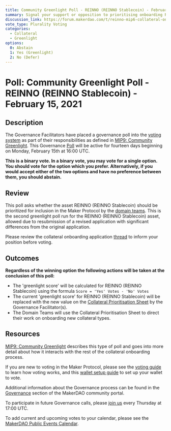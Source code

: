 ```yaml
---
title: Community Greenlight Poll - REINNO (REINNO Stablecoin) - February 15, 2021
summary: Signal your support or opposition to prioritising onboarding REINNO (REINNO Stablecoin).
discussion_link: https://forum.makerdao.com/t/reinno-mip6-collateral-onboarding-application-new/6218
vote_type: Plurality Voting
categories:
  - Collateral
  - Greenlight
options:
  0: Abstain
  1: Yes (Greenlight)
  2: No (Defer)
---
```


# Poll: Community Greenlight Poll - REINNO (REINNO Stablecoin) - February 15, 2021

## Description

The Governance Facilitators have placed a governance poll into the [voting system](https://vote.makerdao.com/polling) as part of their responsibilities as defined in [MIP9: Community Greenlight](https://github.com/makerdao/mips/blob/master/MIP9/mip9.md). This Governance [Poll](https://community-development.makerdao.com/en/learn/governance/on-chain-gov) will be active for fourteen days beginning on Monday, February 15th at 16:00 UTC.

**This is a binary vote. In a binary vote, you may vote for a single option. You should vote for the option which you prefer. Alternatively, if you would accept either of the two options and have no preference between them, you should abstain.**

## Review

This poll asks whether the asset REINNO (REINNO Stablecoin) should be prioritized for inclusion in the Maker Protocol by the [domain teams](https://github.com/makerdao/mips/blob/master/MIP7/mip7.md#mip7c2-the-current-domain-roles-list). This is the second greenlight poll run for the REINNO (REINNO Stablecoin) asset, allowed due to resubmission of a revised application with significant differences from the original application.

Please review the collateral onboarding application [thread](https://forum.makerdao.com/t/reinno-mip6-collateral-onboarding-application-new/6218) to inform your position before voting.

## Outcomes

**Regardless of the winning option the following actions will be taken at the conclusion of this poll:**

- The 'greenlight score' will be calculated for REINNO (REINNO Stablecoin) using the formula `Score = 'Yes' Votes - 'No' Votes`
- The current 'greenlight score' for REINNO (REINNO Stablecoin) will be replaced with the new value on the [Collateral Prioritisation Sheet](https://docs.google.com/spreadsheets/d/1IX9e2fyfz7djtDMKn5gMyGsyFxHoY75GncMbAjnSXrM/edit#gid=0) by the Governance Facilitator(s).
- The Domain Teams will use the Collateral Prioritisation Sheet to direct their work on onboarding new collateral types.

## Resources

[MIP9: Community Greenlight](https://github.com/makerdao/mips/blob/master/MIP9/mip9.md) describes this type of poll and goes into more detail about how it interacts with the rest of the collateral onboarding process.

If you are new to voting in the Maker Protocol, please see the [voting guide](https://community-development.makerdao.com/en/learn/governance/how-voting-works/) to learn how voting works, and this [wallet setup guide](https://community-development.makerdao.com/en/learn/governance/voting-setup/) to set up your wallet to vote.

Additional information about the Governance process can be found in the [Governance](https://community-development.makerdao.com/en/learn/governance) section of the MakerDAO community portal.

To participate in future Governance calls, please [join us](https://github.com/makerdao/community/tree/master/governance/governance-and-risk-meetings) every Thursday at 17:00 UTC.

To add current and upcoming votes to your calendar, please see the [MakerDAO Public Events Calendar](https://calendar.google.com/calendar/embed?src=makerdao.com_3efhm2ghipksegl009ktniomdk%40group.calendar.google.com&ctz=UTC&mode=week&showCalendars=0&showPrint=0).
